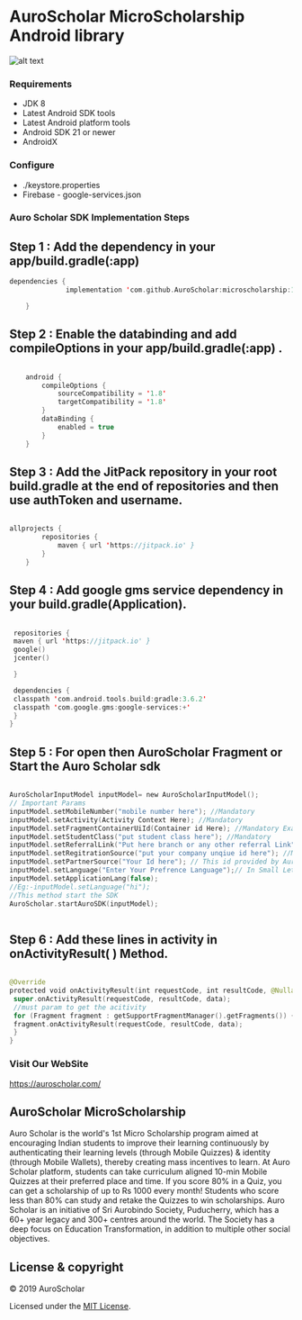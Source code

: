 # AuroScholar MicroScholarship Android  library

![alt text](./AuroSholar.png "AuroScholar Logo")

### Requirements
- JDK 8
- Latest Android SDK tools
- Latest Android platform tools
- Android SDK 21 or newer
- AndroidX

### Configure
- ./keystore.properties
- Firebase - google-services.json


### Auro Scholar SDK Implementation Steps

Step 1 : Add the dependency in your app/build.gradle(:app)
----

```swift
dependencies {
	          implementation 'com.github.AuroScholar:microscholarship:1.1.90'

	}
```


Step 2 : Enable the databinding and add compileOptions in your app/build.gradle(:app) .
----

```swift

	android {
 		compileOptions {
 			sourceCompatibility = '1.8'
 			targetCompatibility = '1.8'
 		}
 		dataBinding {
 			enabled = true
 		}
	}

```
Step 3 : Add the JitPack repository in your root build.gradle at the end of repositories and then use authToken and username.
----

```swift

allprojects {
		repositories {
			maven { url 'https://jitpack.io' }
		}
	}

```


Step 4 : Add google gms service dependency in your build.gradle(Application).
----

```swift

 repositories {
 maven { url 'https://jitpack.io' }
 google()
 jcenter()

 }

 dependencies {
 classpath 'com.android.tools.build:gradle:3.6.2'
 classpath 'com.google.gms:google-services:+'
 }
}

```


Step 5 : For open then AuroScholar Fragment or Start the Auro Scholar sdk
----
```swift

AuroScholarInputModel inputModel= new AuroScholarInputModel();
// Important Params
inputModel.setMobileNumber("mobile number here"); //Mandatory
inputModel.setActivity(Activity Context Here); //Mandatory
inputModel.setFragmentContainerUiId(Container id Here); //Mandatory Example :- R.id.containerId
inputModel.setStudentClass("put student class here"); //Mandatory
inputModel.setReferralLink("Put here branch or any other referral Link");
inputModel.setRegitrationSource("put your company unqiue id here"); //Mandatory
inputModel.setPartnerSource("Your Id here"); // This id provided by Auro Scholar to the partner.
inputModel.setLanguage("Enter Your Prefrence Language");// In Small Letter Eg. Hindi - hi or English-en
inputModel.setApplicationLang(false);
//Eg:-inputModel.setLanguage("hi");
//This method start the SDK
AuroScholar.startAuroSDK(inputModel);



```
Step 6 : Add these lines in activity in onActivityResult( ) Method.
----

```swift

@Override
protected void onActivityResult(int requestCode, int resultCode, @Nullable Intent data) {
 super.onActivityResult(requestCode, resultCode, data);
 //must param to get the acitivity
 for (Fragment fragment : getSupportFragmentManager().getFragments()) {
 fragment.onActivityResult(requestCode, resultCode, data);
 }
}

```


### Visit Our WebSite
https://auroscholar.com/

## AuroScholar MicroScholarship

Auro Scholar is the world's 1st Micro Scholarship program aimed at encouraging Indian students to improve their learning continuously by authenticating their learning levels (through Mobile Quizzes) &amp; identity (through Mobile Wallets), thereby creating mass incentives to learn.  At Auro Scholar platform, students can take curriculum aligned 10-min Mobile Quizzes at their preferred place and time. If you score 80% in a Quiz, you can get a scholarship of up to Rs 1000 every month! Students who score less than 80% can study and retake the Quizzes to win scholarships.  Auro Scholar is an initiative of Sri Aurobindo Society, Puducherry, which has a 60+ year legacy and 300+ centres around the world. The Society has a deep focus on Education Transformation, in addition to multiple other social objectives.


## License & copyright

© 2019 AuroScholar

Licensed under the [MIT License](LICENSE).

